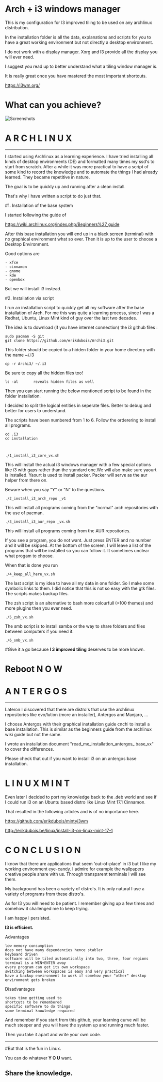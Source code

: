 # Arch + i3 windows manager

This is my configuration for I3 improved tiling to be used on any archlinux distribution.

In the installation folder is all the data, explanations and scripts for you to have a great working environment but not directly a desktop environment.

I do not work with a display manager. Xorg and I3 provide all the display you will ever need.

I suggest you read up to better understand what a tiling window manager is.

It is really great once you have mastered the most important shortcuts.

https://i3wm.org/

# What can you achieve?

![Screenshots](http://erikdubois.be/wp-content/uploads/2015/05/i3onarch.png)




# A R C H L I N U X 
----------------------- 

I started using Archlinux as a learning experience. I have tried installing all kinds of desktop environments (DE) and formatted many times my ssd's to start from scratch. After a while it was more practical to have a script of some kind to record the knowledge and to automate the things I had already learned. They became repetitive in nature.

The goal is to be quickly up and running after a clean install. 

That's why I have written a script to do just that. 

#1. Installation of the base system

I started following the guide of 

https://wiki.archlinux.org/index.php/Beginners%27_guide

After this base installation you will end up in a black screen (terminal) with no graphical environment what so ever. Then it is up to the user to choose a Desktop Environment.

Good options are

	- xfce
	- cinnamon
	- gnome
	- kde
	- openbox

But we will install i3 instead.

#2. Installation via script

I run an installation script to quickly  get all my software after the base installation of Arch. For me this was quite a learning process, since I was a Redhat, Ubuntu, Linux Mint kind of guy over the last two decades. 

The idea is to download (if you have internet connection) the i3 github files :

	sudo pacman -S git
	git clone https://github.com/erikdubois/Archi3.git

This folder should be copied to a hidden folder in your home directory with the name  ~/.i3

    cp -r Archi3/ ~/.i3

Be sure to copy all the hidden files too!

    ls -al       reveals hidden files as well

Then you can start running the below mentioned script to be found in the folder installation.

I decided to split the logical entities in seperate files. Better to debug and better for users to understand.

The scripts have been numbered from 1 to 6. Follow the orderering to install all programs.


    cd .i3
    cd installation
	

    
    ./1_install_i3_core_vx.sh

This will install the actual i3 windows manager with a few special options like i3 with gaps rather than the standard one.We will also make sure yaourt is installed. Yaourt is used to install packer. Packer will serve as the aur helper from there on.

Beware when you say "Y" or "N" to the questions.



    ./2_install_i3_arch_repo _v1

This will install all programs coming from the "normal" arch repositories with the use of pacman.




    ./3_install_i3_aur_repo _vx.sh

This will install all programs coming from the AUR repositories.

If you see a program, you do not want. Just press ENTER and no number and it will be skipped.
At the bottom of the screen, I will leave a list of the programs that will be installed so you can follow it. It sometimes unclear what progam to choose.

When that is done you run

	./4_keep_all_here_vx.sh

The last script is my idea to have all my data in one folder. So I make some symbolic links to them. I did notice that this is not so easy with the gtk files. The scripts makes backup files.

The zsh script is an alternative to bash more colourfull (>100 themes) and more plugins then you ever need.

    ./5_zsh_vx.sh

The smb script is to install samba or the way to share folders and files between computers if you need it.

    ./6_smb_vx.sh




#Give it a go because <b> I 3 improved tiling </b> deserves to be more known.


# Reboot  N  O  W


# A N T E R G O S
------------------

Lateron I discovered that there are distro's that use the archlinux repositories like evo/lution (more an installer), Antergos and Manjaro, ...

I choose Antergos with their graphical installation guide cnchi to install a base installation. This is similar as the beginners guide from the archlinux wiki guide but not the same.

I wrote an installation document "read_me_installation_antergos_ base_vx" to cover the differences.

Please check that out if you want to install i3 on an antergos base installation.






# L I N U X  M I N T

Even later I decided to port my knowledge back to the .deb world and see if I could run i3 on an Ubuntu based distro like Linux Mint 17.1 Cinnamon.

That resulted in the following articles and is of no importance here.

https://github.com/erikdubois/mintyi3wm

http://erikdubois.be/linux/install-i3-on-linux-mint-17-1


# C O N C L U S I O N


I know that there are applications that seem 'out-of-place' in i3 but I like my working environment eye-candy. I admire for example the wallpapers creative people share with us. Through transparent terminals I will see them.

My background has been a variety of distro's. It is only natural I use a variety of programs from these distro's.

As for I3 you will need to be patient. I remember giving up a few times and somehow it challenged me to keep trying.

I am happy I persisted. 

<b>I3 is efficient.</b>

Advantages

    low memory consumption
    does not have many dependencies hence stabler
    keyboard driven
    software will be tiled automatically into two, three, four regions
    terminal is a WIN+ENTER away
    every program can get its own workspace
    switching between workspaces is easy and very practical
    have a backup environment to work if somehow your "other" desktop environment gets broken

 

Disadvantages

    takes time getting used to
    shortcuts to be remembered
    specific software to do things
    some terminal knowledge required


And remember if you start from this github, your learning curve will be much steeper and you will have the system up and running much faster.

Then you take it apart and write your own code.

------------------------------------
#But that is the fun in Linux.

You can do whatever <b>Y O U</b> want.

Share the knowledge.
------------------------------------
